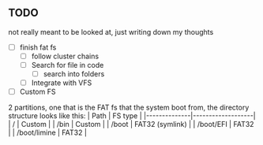 ## TODO
not really meant to be looked at, just writing down my thoughts

- [ ] finish fat fs
    - [ ] follow cluster chains
    - [ ] Search for file in code
        - [ ] search into folders
    - [ ] Integrate with VFS
- [ ] Custom FS

2 partitions, one that is the FAT fs that the system boot from, the directory structure looks like this:
| Path         | FS type           |
|--------------|-------------------|
| /            | Custom            | 
| /bin         | Custom            | 
| /boot        | FAT32 (symlink)   |
| /boot/EFI    | FAT32             |
| /boot/limine | FAT32             |
